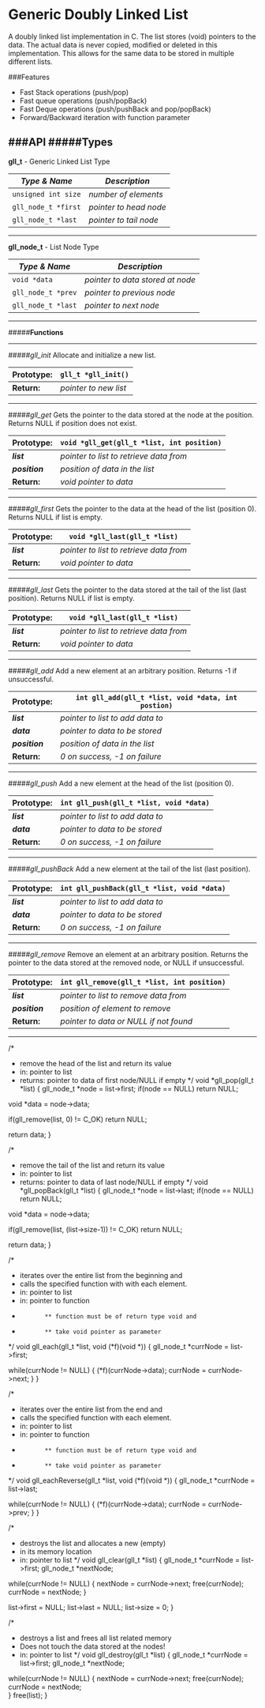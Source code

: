 Generic Doubly Linked List
=================
A doubly linked list implementation in C. The list stores (void) pointers to the data. The actual data is never copied, modified or deleted in this implementation. This allows for the same data to be stored in multiple different lists.

###Features
* Fast Stack operations (push/pop)
* Fast queue operations (push/popBack)
* Fast Deque operations (push/pushBack and pop/popBack)
* Forward/Backward iteration with function parameter

###API
#####__Types__
---
**gll_t** - Generic Linked List Type

| *Type & Name* |  *Description* |
|-----|-----|
|`unsigned int size` | _number of elements_ |
|`gll_node_t *first`|  _pointer to head node_ |
|`gll_node_t *last`| _pointer to tail node_ |
___
**gll_node_t** - List Node Type     

| *Type & Name* |  *Description* |
|-----|-----|
|`void *data` | _pointer to data stored at node_ |
|`gll_node_t *prev` | _pointer to previous node_ |
|`gll_node_t *last` | _pointer to next node_ |
_ _ _
#####__Functions__
- - -

#####*gll_init*
Allocate and initialize a new list.

|Prototype:|`gll_t *gll_init()`|
|-----|-----|
| __Return:__   | _pointer to new list_ |
___


#####*gll_get*
Gets the pointer to the data stored at the node at the position. Returns NULL if position does not exist.

|Prototype:|`void *gll_get(gll_t *list, int position)`|
|-----|-----|
| ___list___ | _pointer to list to retrieve data from_ |
| ___position___| _position of data in the list_ |
| __Return:__   | _void pointer to data_ |
___


#####*gll_first*
Gets the pointer to the data at the head of the list (position 0). Returns NULL if list is empty.

|Prototype:|`void *gll_last(gll_t *list)`|
|-----|-----|
| ___list___ | _pointer to list to retrieve data from_ |
| __Return:__   | _void pointer to data_ |
___


#####*gll_last*
Gets the pointer to the data stored at the tail of the list (last position). Returns NULL if list is empty.

|Prototype:|`void *gll_last(gll_t *list)`|
|-----|-----|
| ___list___ | _pointer to list to retrieve data from_ |
| __Return:__   | _void pointer to data_ |
___


#####*gll_add*
Add a new element at an arbitrary position. Returns -1 if unsuccessful.

|Prototype:|`int gll_add(gll_t *list, void *data, int postion)`|
|-----|-----|
| ___list___ | _pointer to list to add data to_|
| ___data___ | _pointer to data to be stored_ |
| ___position___| _position of data in the list_ |
| __Return:__   | _0 on success, -1 on failure_ |
___


#####*gll_push*
Add a new element at the head of the list (position 0).

|Prototype:|`int gll_push(gll_t *list, void *data)`|
|-----|-----|
| ___list___ | _pointer to list to add data to_|
| ___data___ | _pointer to data to be stored_ |
| __Return:__   | _0 on success, -1 on failure_ |
___


#####*gll_pushBack*
Add a new element at the tail of the list (last position).

|Prototype:|`int gll_pushBack(gll_t *list, void *data)`|
|-----|-----|
| ___list___ | _pointer to list to add data to_|
| ___data___ | _pointer to data to be stored_ |
| __Return:__   | _0 on success, -1 on failure_ |
___


#####*gll_remove*
Remove an element at an arbitrary position. Returns the pointer to the data stored at the removed node, or NULL if unsuccessful.

|Prototype:|`int gll_remove(gll_t *list, int position)`|
|-----|-----|
| ___list___ | _pointer to list to remove data from_|
| ___position___| _position of element to remove_ |
| __Return:__   | _pointer to data or NULL if not found_ |
___


/*
 * remove the head of the list and return its value
 * in:        pointer to list
 * returns:   pointer to data of first node/NULL if empty
 */
void *gll_pop(gll_t *list) 
{
  gll_node_t *node = list->first;
  if(node == NULL)
    return NULL;

  void *data = node->data;

  if(gll_remove(list, 0) != C_OK)
    return NULL;

  return data;
}

/*
 * remove the tail of the list and return its value
 * in:        pointer to list
 * returns:   pointer to data of last node/NULL if empty
 */ 
void *gll_popBack(gll_t *list) 
{
  gll_node_t *node = list->last;
  if(node == NULL)
    return NULL;

  void *data = node->data;

  if(gll_remove(list, (list->size-1)) != C_OK)
    return NULL;

  return data;
}

/*
 * iterates over the entire list from the beginning and 
 * calls the specified function with with each element.
 * in:        pointer to list
 * in:        pointer to function
 *            ** function must be of return type void and
 *            ** take void pointer as parameter
 */
void gll_each(gll_t *list, void (*f)(void *)) 
{
  gll_node_t *currNode = list->first;

  while(currNode != NULL) {
    (*f)(currNode->data);
    currNode = currNode->next;
  }
}

/*
 * iterates over the entire list from the end and
 * calls the specified function with each element.
 * in:        pointer to list
 * in:        pointer to function
 *            ** function must be of return type void and
 *            ** take void pointer as parameter
 */
void gll_eachReverse(gll_t *list, void (*f)(void *)) 
{
  gll_node_t *currNode = list->last;

  while(currNode != NULL) {
    (*f)(currNode->data);
    currNode = currNode->prev;
  }
}

/*
 * destroys the list and allocates a new (empty)
 * in its memory location
 * in:        pointer to list
 */
void gll_clear(gll_t *list) 
{
  gll_node_t *currNode = list->first;
  gll_node_t *nextNode;

  while(currNode != NULL) {
    nextNode = currNode->next;
    free(currNode);
    currNode = nextNode;
  }

  list->first = NULL;
  list->last = NULL;
  list->size = 0;
}

/*
 * destroys a list and frees all list related memory
 * Does not touch the data stored at the nodes!
 * in:        pointer to list
 */
void gll_destroy(gll_t *list) 
{
  gll_node_t *currNode = list->first;
  gll_node_t *nextNode;
  
  while(currNode != NULL) {
    nextNode = currNode->next;
    free(currNode);
    currNode = nextNode;  
  }
  free(list);
} 